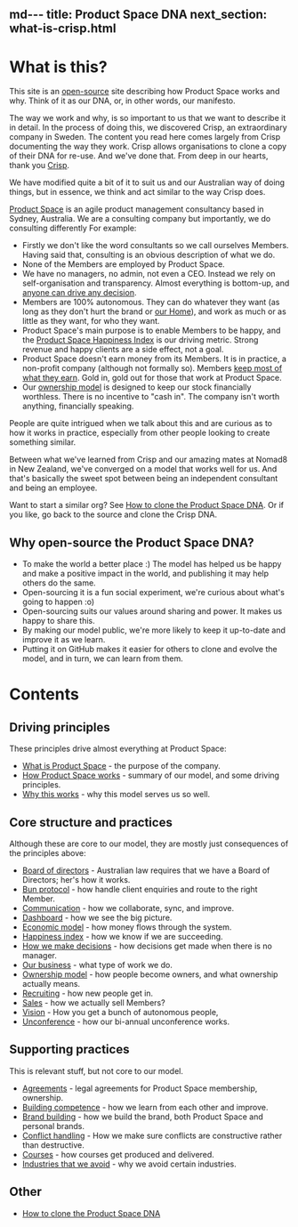 md---
title: Product Space DNA
next_section: what-is-crisp.html
---

What is this?
=============

This site is an [open-source](http://en.wikipedia.org/wiki/Open_source) site describing how Product Space works and why. Think of it as our DNA, or, in other words, our manifesto.

The way we work and why, is so important to us that we want to describe it in detail. In the process of doing this, we discovered Crisp, an extraordinary company in Sweden. The content you read here comes largely from Crisp documenting the way they work. Crisp allows organisations to clone a copy of their DNA for re-use. And we've done that. From deep in our hearts, thank you [Crisp](https://www.crisp.se).

We have modified quite a bit of it to suit us and our Australian way of doing things, but in essence, we think and act similar to the way Crisp does.

[Product Space](https://www.theproductspace.com) is an agile product management consultancy based in Sydney, Australia. We are a consulting company but importantly, we do consulting differently
For example:

-   Firstly we don't like the word consultants so we call ourselves Members. Having said that, consulting is an obvious description of what we do.
- None of the Members are employed by Product Space.
-   We have no managers, no admin, not even a CEO. Instead we rely on self-organisation and transparency. Almost everything is bottom-up, and [anyone can drive any decision](decisions.html).
-   Members are 100% autonomous. They can do whatever they want (as long as they don't hurt the brand or [our Home](what-is-productspace.html)), and work as much or as little as they want, for who they want.
-   Product Space's main purpose is to enable Members to be happy, and the [Product Space Happiness Index](happiness-index.html) is our driving metric. Strong revenue and happy clients are a side effect, not a goal.
-   Product Space doesn't earn money from its Members. It is in practice, a non-profit company (although not formally so). Members [keep most of what they earn](economic-model.html). Gold in, gold out for those that work at Product Space.
-   Our [ownership model](ownership-model.html) is designed to keep our stock financially worthless. There is no incentive to "cash in". The company isn't worth anything, financially speaking. 


People are quite intrigued when we talk about this and are curious as to how it works in practice, especially from other people looking to create something similar. 

Between what we've learned from Crisp and our amazing mates at Nomad8 in New Zealand, we've converged on a model that works well for us. And that's basically the sweet spot between being an independent consultant and being an employee. 

Want to start a similar org? See [How to clone the Product Space DNA](how-to-copy.html). Or if you like, go back to the source and clone the Crisp DNA.

Why open-source the Product Space DNA?
------------------------------

-   To make the world a better place :) The model has helped us be happy and make a positive impact in the world, and publishing it may help others do the same.
-   Open-sourcing it is a fun social experiment, we're curious about what's going to happen :o)
- Open-sourcing suits our values around sharing and power. It makes us happy to share this.
-   By making our model public, we're more likely to keep it up-to-date and improve it as we learn.
-   Putting it on GitHub makes it easier for others to clone and evolve the model, and in turn, we can learn from them.

Contents
========

Driving principles
------------------

These principles drive almost everything at Product Space:

-   [What is Product Space](what-is-productspace.html) - the purpose of the company.
-   [How Product Space works](how-productspace-works.html) - summary of our model, and some driving principles.
-   [Why this works](why-this-works.html) - why this model serves us so well.

Core structure and practices
----------------------------

Although these are core to our model, they are mostly just consequences of the principles above:

-   [Board of directors](board-of-directors.html) - Australian law requires that we have a Board of Directors; her's how it works.
-   [Bun protocol](bun-protocol.html) - how handle client enquiries and route to the right Member.
-   [Communication](communication-meetings-tools.html) - how we collaborate, sync, and improve.
-   [Dashboard](dashboard.html) - how we see the big picture.
-   [Economic model](economic-model.html) - how  money flows through the system.
-   [Happiness index](happiness-index.html) - how we know if we are succeeding.
-   [How we make decisions](decisions.html) - how  decisions get made when there is no manager.
-   [Our business](our-business.html) - what type of work we do.
-   [Ownership model](ownership-model.html) - how  people become owners, and what ownership actually means.
-   [Recruiting](recruiting.html) - how new people get in.
-   [Sales](sales.html) - how we actually sell Members?
-   [Vision](visions.html) - How you get a bunch of autonomous people,
-   [Unconference](unconference.html) - how our bi-annual unconference works.

Supporting practices
--------------------

This is relevant stuff, but not core to our model.

-   [Agreements](contracts.html) - legal agreements for Product Space membership, ownership.
-   [Building competence](building-competence.html) - how we learn from each other and improve.
-   [Brand building](brand-building.html) - how we build the brand, both Product Space and personal brands.
-   [Conflict handling](conflict-handling.html) - How we make sure conflicts are constructive rather than destructive.
-   [Courses](courses-development.html) - how courses get produced and delivered.
-   [Industries that we avoid](industries-that-we-avoid.html) - why we avoid certain industries.



Other
----

-   [How to clone the Product Space DNA](how-to-copy.html)
